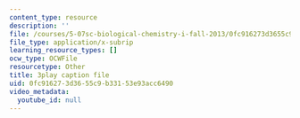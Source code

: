 ```yaml
---
content_type: resource
description: ''
file: /courses/5-07sc-biological-chemistry-i-fall-2013/0fc916273d3655c9b33153e93acc6490_VVOazB6_D3Q.vtt
file_type: application/x-subrip
learning_resource_types: []
ocw_type: OCWFile
resourcetype: Other
title: 3play caption file
uid: 0fc91627-3d36-55c9-b331-53e93acc6490
video_metadata:
  youtube_id: null
---
```

